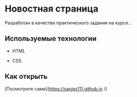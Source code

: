 # Новостная страница

Разработан в качестве практического задания на курсе...

## Используемые технологии

* HTML

* CSS

## Как открыть

[Посмотрите сами](https://sanjes111.github.io /)
